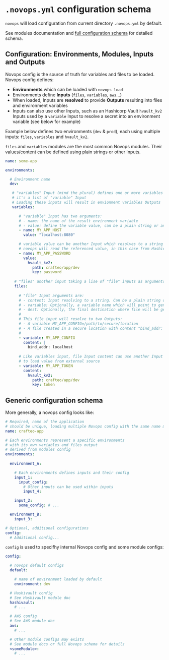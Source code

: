 # `.novops.yml` configuration schema

`novops` will load configuration from current directory `.novops.yml` by default. 

See modules documentation and [full configuration schema](config-schema.json) for detailed schema.

## Configuration: Environments, Modules, Inputs and Outputs

Novops config is the source of truth for variables and files to be loaded. Novops config defines:

- **Environments** which can be loaded with `novops load`
- Environments define **Inputs** (`files`, `variables`, `aws`...)
- When loaded, Inputs are **resolved** to provide **Outputs** resulting into files and environment variables
- Inputs can also use other Inputs, such as an Hashicorp Vault `hvault_kv2` Inputs used by a `variable` Input to resolve a secret into an environment variable (see below for example)

Example below defines two environments (`dev` & `prod`), each using multiple inputs: `files`, `variables` and `hvault_kv2`. 

`files` and `variables` modules are the most common Novops modules. Their values/content can be defined using plain strings or other Inputs.

```yaml
name: some-app

environments:

  # Environment name
  dev:    

   # "variables" Input (mind the plural) defines one or more variables for our environment
   # it's a list of "variable" Input 
   # Loading these inputs will result in envionment variables Outputs
   variables:

      # "variable" Input has two arguments: 
      # - name: the name of the result environment variable
      # - value: define the variable value, can be a plain string or another Input
      - name: MY_APP_HOST
        value: "localhost:8080"

      # variable value can be another Input which resolves to a string
      # novops will read the referenced value, in this case from Hashicorp Vault server
      - name: MY_APP_PASSWORD
        value:
          hvault_kv2:
            path: crafteo/app/dev
            key: password
    
    # "files" another input taking a lise of "file" inputs as arguments
    files:
      
      # "file" Input arguments are:
      # - content: Input resolving to a string. Can be a plain string or another input resolving to a string
      # - variable: Optionally, a variable name which will point to generated file
      # - dest: Optionally, the final destination where file will be generate. By default Novops create a file in a secure directory.
      #
      # This file input will resolve to two Outputs:
      # - A variable MY_APP_CONFIG=/path/to/secure/location
      # - A file created in a secure location with content "bind_addr: localhost"
      #
      - variable: MY_APP_CONFIG
        content: |
          bind_addr: localhost
    
      # Like variables input, file Input content can use another Input
      # to load value from external source
      - variable: MY_APP_TOKEN
        content: 
          hvault_kv2:
            path: crafteo/app/dev
            key: token
```

## Generic configuration schema

More generally, a novops config looks like:

```yaml
# Required, name of the application
# should be unique, loading multiple Novops config with the same name may cause conflicts
name: crafteo-app

# Each environments represent a specific environments
# with its own variables and files output
# derived from modules config
environments:
  
  environment_A:

    # Each environments defines inputs and their config
    input_1: 
      input_config:
        # Other inputs can be used within inputs
        input_4:

    input_2: 
      some_config: # ...

  environment_B:
    input_3:

# Optional, additional configurations
config:
  # Additional config...
```

`config` is used to specifhy internal Novops config and some module configs:

```yaml
config:

  # novops default configs
  default:

    # name of environment loaded by default
    environment: dev

  # Hashivault config
  # See Hashivault module doc
  hashivault:
    # ...

  # AWS config
  # See AWS module doc
  aws:
    # ...

  # Other module configs may exists
  # See module docs or full Novops schema for details
  <someModule>:
    # ...
```